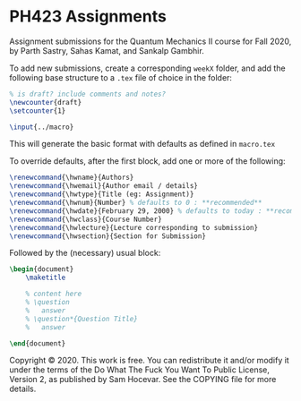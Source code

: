 # PH423 Assignments

Assignment submissions for the Quantum Mechanics II course for Fall 2020, by Parth Sastry, Sahas Kamat, and Sankalp Gambhir.

To add new submissions, create a corresponding `weekX` folder, and add the following base structure to a `.tex` file of choice in the folder:

```tex
% is draft? include comments and notes?
\newcounter{draft}
\setcounter{1}

\input{../macro}
```

This will generate the basic format with defaults as defined in `macro.tex`

To override defaults, after the first block, add one or more of the following:

```tex
\renewcommand{\hwname}{Authors}
\renewcommand{\hwemail}{Author email / details}
\renewcommand{\hwtype}{Title (eg: Assignment)}
\renewcommand{\hwnum}{Number} % defaults to 0 : **recommended**
\renewcommand{\hwdate}{February 29, 2000} % defaults to today : **recommended**
\renewcommand{\hwclass}{Course Number}
\renewcommand{\hwlecture}{Lecture corresponding to submission}
\renewcommand{\hwsection}{Section for Submission}
```

Followed by the (necessary) usual block:

```tex
\begin{document}
    \maketitle

    % content here
    % \question
    %   answer
    % \question*{Question Title}
    %   answer

\end{document}
```

Copyright © 2020.
This work is free. You can redistribute it and/or modify it under the
terms of the Do What The Fuck You Want To Public License, Version 2,
as published by Sam Hocevar. See the COPYING file for more details.
